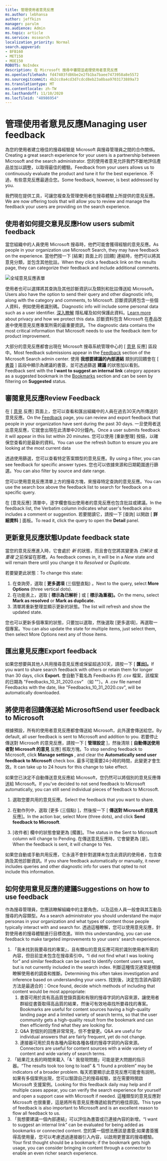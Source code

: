```yaml
---
title: 管理使用者意見反應
ms.author: lebhansa
author: jeffkizn
manager: parulm
ms.audience: Admin
ms.topic: article
ms.service: mssearch
localization_priority: Normal
search.appverid:
- BFB160
- MET150
- MOE150
ROBOTS: NoIndex
description: 在 Microsoft 搜尋中審閱並處理使用者意見反應
ms.openlocfilehash: fd47403fd86be2e2fb1ba7baee7473958a8e5572
ms.sourcegitcommit: 4b2cc0a4cd3d7cdcd8eb23a8baa9703173889a73
ms.translationtype: MT
ms.contentlocale: zh-TW
ms.lasthandoff: 11/10/2020
ms.locfileid: "48986954"
---
```

# <a name="managing-user-feedback"></a><span data-ttu-id="b3414-103">管理使用者意見反應</span><span class="sxs-lookup"><span data-stu-id="b3414-103">Managing user feedback</span></span>

<span data-ttu-id="b3414-104">為您的使用者建立極佳的搜尋經驗是 Microsoft 與搜尋管理員之間的合作關係。</span><span class="sxs-lookup"><span data-stu-id="b3414-104">Creating a great search experience for your users is a partnership between Microsoft and the search administrator.</span></span> <span data-ttu-id="b3414-105">您的使用者意見允許我們不斷地評估產品並加以調整，以取得最佳的體驗。</span><span class="sxs-lookup"><span data-stu-id="b3414-105">Feedback from your users allows us to continuously evaluate the product and tune it for the best experience.</span></span> <span data-ttu-id="b3414-106">不過，有些意見反應最適合您。</span><span class="sxs-lookup"><span data-stu-id="b3414-106">Some feedback, however, is best addressed by you.</span></span>

<span data-ttu-id="b3414-107">我們現在提供工具，可讓您複查及管理使用者在搜尋體驗上所提供的意見反應。</span><span class="sxs-lookup"><span data-stu-id="b3414-107">We are now offering tools that will allow you to review and manage the feedback your users are providing on the search experience.</span></span>

## <a name="how-users-submit-feedback"></a><span data-ttu-id="b3414-108">使用者如何提交意見反應</span><span class="sxs-lookup"><span data-stu-id="b3414-108">How users submit feedback</span></span>

<span data-ttu-id="b3414-109">當您組織中的人員使用 Microsoft 搜尋時，他們可能會獲得經驗的意見反應。</span><span class="sxs-lookup"><span data-stu-id="b3414-109">As people in your organization use Microsoft Search, they may have feedback on the experience.</span></span> <span data-ttu-id="b3414-110">當他們按一下 [結果] 頁面上的 [回饋] 連結時，他們可以將其意見分類，並包含其他批註。</span><span class="sxs-lookup"><span data-stu-id="b3414-110">When they click a feedback link on the results page, they can categorize their feedback and include additional comments.</span></span>

![全域意見反應表單](media/feedback/feedback-global-dialog.png)

<span data-ttu-id="b3414-112">使用者也可以選擇將其查詢及其他診斷資訊以及類別和批註傳送給 Microsoft。</span><span class="sxs-lookup"><span data-stu-id="b3414-112">Users also have the option to send their query and other diagnostic info, along with the category and comments, to Microsoft.</span></span> <span data-ttu-id="b3414-113">診斷資訊將包含一些個人資料，例如使用者識別碼。</span><span class="sxs-lookup"><span data-stu-id="b3414-113">Diagnostic info will include some personal data such as a user identifier.</span></span> <span data-ttu-id="b3414-114">[深入瞭解](https://privacy.microsoft.com/en-US/privacystatement) 隱私權及如何保護此資料。</span><span class="sxs-lookup"><span data-stu-id="b3414-114">[Learn more](https://privacy.microsoft.com/en-US/privacystatement) about privacy and how we protect this data.</span></span> <span data-ttu-id="b3414-115">診斷資料包含 Microsoft 在產品改進中使用意見反應專案所需的最重要資訊。</span><span class="sxs-lookup"><span data-stu-id="b3414-115">The diagnostic data contains the most critical information that Microsoft needs to use the feedback item for product improvement.</span></span>

<span data-ttu-id="b3414-116">大部分的意見反應都會出現在 Microsoft 搜尋系統管理中心的 [ [意見](https://admin.microsoft.com/Adminportal/Home#/MicrosoftSearch/feedback) 反應] 區段中。</span><span class="sxs-lookup"><span data-stu-id="b3414-116">Most feedback submissions appear in the [Feedback](https://admin.microsoft.com/Adminportal/Home#/MicrosoftSearch/feedback) section of the Microsoft Search admin center.</span></span> <span data-ttu-id="b3414-117">使用 **我想要建議的內部連結** 類別的回饋會在 [ [書簽](https://admin-ignite.microsoft.com/Adminportal/Home#/MicrosoftSearch/bookmarks) ] 區段中顯示為建議的書簽，並可透過篩選 **建議** 的狀態加以看到。</span><span class="sxs-lookup"><span data-stu-id="b3414-117">Feedback sent with the **I want to suggest an internal link** category appears as a suggested bookmark in the [Bookmarks](https://admin-ignite.microsoft.com/Adminportal/Home#/MicrosoftSearch/bookmarks) section and can be seen by filtering on **Suggested** status.</span></span>

## <a name="review-feedback"></a><span data-ttu-id="b3414-118">審閱意見反應</span><span class="sxs-lookup"><span data-stu-id="b3414-118">Review Feedback</span></span>

<span data-ttu-id="b3414-119">在 [ [意見](https://admin.microsoft.com/Adminportal/Home#/MicrosoftSearch/feedback) 反應] 頁面上，您可以查看和匯出組織中的人員在過去30天內所傳送的意見反應。</span><span class="sxs-lookup"><span data-stu-id="b3414-119">On the [Feedback](https://admin.microsoft.com/Adminportal/Home#/MicrosoftSearch/feedback) page, you can review and export feedback that people in your organization have sent during the past 30 days.</span></span> <span data-ttu-id="b3414-120">一旦使用者送出意見反應，它就會出現在此清單中20分鐘內。</span><span class="sxs-lookup"><span data-stu-id="b3414-120">Once a user submits feedback it will appear in this list within 20 minutes.</span></span> <span data-ttu-id="b3414-121">您可以使用 [重新整理] 按鈕，以確保您查看的是最新的資料。</span><span class="sxs-lookup"><span data-stu-id="b3414-121">You can use the refresh button to ensure you are looking at the most current data</span></span>

<span data-ttu-id="b3414-122">透過使用篩選，您可以查看特定答案類型的意見反應。</span><span class="sxs-lookup"><span data-stu-id="b3414-122">By using a filter, you can see feedback for specific answer types.</span></span> <span data-ttu-id="b3414-123">您也可以依據來源和日期範圍進行篩選。</span><span class="sxs-lookup"><span data-stu-id="b3414-123">You can also filter by source and date range.</span></span>

<span data-ttu-id="b3414-124">您可以使用意見反應清單上方的搜尋方塊，來搜尋特定查詢的意見反應。</span><span class="sxs-lookup"><span data-stu-id="b3414-124">You can use the search box above the feedback list to search for feedback on a specific query.</span></span>

<span data-ttu-id="b3414-125">在 [意見反應] 清單中，逐字欄會指出使用者的意見反應也包含批註或建議。</span><span class="sxs-lookup"><span data-stu-id="b3414-125">In the feedback list, the Verbatim column indicates what user's feedback also includes a comment or suggestion.</span></span> <span data-ttu-id="b3414-126">若要閱讀它，請按一下 [查詢] 以開啟 [ **詳細資料** ] 面板。</span><span class="sxs-lookup"><span data-stu-id="b3414-126">To read it, click the query to open the **Detail** panel.</span></span>

## <a name="update-feedback-state"></a><span data-ttu-id="b3414-127">更新意見反應狀態</span><span class="sxs-lookup"><span data-stu-id="b3414-127">Update feedback state</span></span>

<span data-ttu-id="b3414-128">當您的意見反應進入時，它會處於 *新* 的狀態，而且會在您將其變更為 *已解決* 或 *重複* 之前保留在那裡。</span><span class="sxs-lookup"><span data-stu-id="b3414-128">As feedback comes in, it will be in a *New* state and will remain there until you change it to *Resolved* or *Duplicate*.</span></span>

<span data-ttu-id="b3414-129">若要變更此狀態：</span><span class="sxs-lookup"><span data-stu-id="b3414-129">To change this state:</span></span>

1. <span data-ttu-id="b3414-130">在查詢旁，選取 [ **更多選項** (三個豎直點) 。</span><span class="sxs-lookup"><span data-stu-id="b3414-130">Next to the query, select **More Options** (three vertical dots).</span></span>
1. <span data-ttu-id="b3414-131">在功能表上，選取 [ **標示為已解析** ] 或 [ **標示為重複]。**</span><span class="sxs-lookup"><span data-stu-id="b3414-131">On the menu, select **Mark as resolved** or **Mark as duplicate.**</span></span>
1. <span data-ttu-id="b3414-132">清單將重新整理並顯示更新的狀態。</span><span class="sxs-lookup"><span data-stu-id="b3414-132">The list will refresh and show the updated state.</span></span>

<span data-ttu-id="b3414-133">您也可以更新多個專案的狀態，只要加以選取，然後選取 [更多選項]，再選取一個專案。</span><span class="sxs-lookup"><span data-stu-id="b3414-133">You can also update the state for multiple items, just select them, then select More Options next any of those items.</span></span>

## <a name="export-feedback"></a><span data-ttu-id="b3414-134">匯出意見反應</span><span class="sxs-lookup"><span data-stu-id="b3414-134">Export feedback</span></span>

<span data-ttu-id="b3414-135">如果您想要與其他人共用搜尋意見反應或保留超過30天，請按一下 [ **匯出]。**</span><span class="sxs-lookup"><span data-stu-id="b3414-135">If you want to share search feedback with others or retain them for longer than 30 days, click **Export.**</span></span> <span data-ttu-id="b3414-136">會自動下載名為 Feedbacks 的 .csv 檔案，該檔案的日期為 "Feedbacks_10_31_2020.csv" （如 ""）。</span><span class="sxs-lookup"><span data-stu-id="b3414-136">A .csv file named Feedbacks with the date, like "Feedbacks_10_31_2020.csv", will be automatically downloaded.</span></span>

## <a name="send-user-feedback-to-microsoft"></a><span data-ttu-id="b3414-137">將使用者回饋傳送給 Microsoft</span><span class="sxs-lookup"><span data-stu-id="b3414-137">Send user feedback to Microsoft</span></span>

<span data-ttu-id="b3414-138">根據預設，所有的使用者意見反應都會傳送給 Microsoft，此外還會傳送給您。</span><span class="sxs-lookup"><span data-stu-id="b3414-138">By default, all user feedback is sent to Microsoft and addition to you.</span></span> <span data-ttu-id="b3414-139">若要停止傳送對 Microsoft 的意見反應，請按一下 [ **管理設定** ]，然後清除 [ **自動傳送使用者對 Microsoft 的意見** 反應] 核取方塊。</span><span class="sxs-lookup"><span data-stu-id="b3414-139">To stop sending feedback to Microsoft, click **Manage settings** , and clear the **Automatically send user feedback to Microsoft** check box.</span></span> <span data-ttu-id="b3414-140">最多可能需要24小時的時間，此變更才會生效。</span><span class="sxs-lookup"><span data-stu-id="b3414-140">It can take up to 24 hours for this change to take effect.</span></span>

<span data-ttu-id="b3414-141">如果您已決定不自動傳送意見反應給 Microsoft，您仍然可以將個別的意見反應傳送給 Microsoft。</span><span class="sxs-lookup"><span data-stu-id="b3414-141">If you've decided to not send feedback to Microsoft automatically, you can still send individual pieces of feedback to Microsoft.</span></span>

1. <span data-ttu-id="b3414-142">選取您要共用的意見反應。</span><span class="sxs-lookup"><span data-stu-id="b3414-142">Select the feedback that you want to share.</span></span>
1. <span data-ttu-id="b3414-143">在動作列中，選取 [更多 (三個點) ]，然後按一下 [ **傳送對 Microsoft 的意見** 反應]。</span><span class="sxs-lookup"><span data-stu-id="b3414-143">In the action bar, select More (three dots), and click **Send feedback to Microsoft**.</span></span>

1. <span data-ttu-id="b3414-144">[收件者] 欄中的狀態會變更為 [擱置]。</span><span class="sxs-lookup"><span data-stu-id="b3414-144">The status in the Sent to Microsoft column will change to Pending.</span></span> <span data-ttu-id="b3414-145">在傳送意見反應時，它會變更為 [是]。</span><span class="sxs-lookup"><span data-stu-id="b3414-145">When the feedback is sent, it will change to Yes.</span></span>

<span data-ttu-id="b3414-146">如果您自動或手動共用反應，它永遠不會針對選擇未包含此資訊的使用者，包含查詢及其他診斷資訊。</span><span class="sxs-lookup"><span data-stu-id="b3414-146">If you share feedback automatically or manually, it never includes queries and other diagnostic info for users that opted to not include this information.</span></span>

## <a name="suggestions-on-how-to-use-feedback"></a><span data-ttu-id="b3414-147">如何使用意見反應的建議</span><span class="sxs-lookup"><span data-stu-id="b3414-147">Suggestions on how to use feedback</span></span>

<span data-ttu-id="b3414-148">作為搜尋管理員，您應該瞭解組織中的主要角色，以及這些人員一般會與其互動及搜尋的內容類型。</span><span class="sxs-lookup"><span data-stu-id="b3414-148">As a search administrator you should understand the major personas in your organization and what types of content those people typically interact with and search for.</span></span> <span data-ttu-id="b3414-149">透過這種瞭解，您可以使用意見反應，針對使用者的搜尋體驗進行目標改進。</span><span class="sxs-lookup"><span data-stu-id="b3414-149">With this understanding, you can use feedback to make targeted improvements to your users' search experience.</span></span>

1. <span data-ttu-id="b3414-150">「我未找到我要尋找的專案」，且有類似的意見反應可用於識別使用者所需的內容，但目前並未包含在搜尋索引中。</span><span class="sxs-lookup"><span data-stu-id="b3414-150">“I did not find what I was looking for” and similar feedback can be used to identify content users want, but is not currently included in the search index.</span></span> <span data-ttu-id="b3414-151">判斷這種情況通常是根據瞭解使用者的調查和推斷。</span><span class="sxs-lookup"><span data-stu-id="b3414-151">Determining this often takes investigation and inference based on understanding your users.</span></span> <span data-ttu-id="b3414-152">找到後，決定包含該內容的方法是最適合的：</span><span class="sxs-lookup"><span data-stu-id="b3414-152">Once found, decide which methods of including that content would be most appropriate:</span></span>
    1. <span data-ttu-id="b3414-153">書簽可用於具有高品質登錄頁面和有限的搜尋字詞的內容來源，讓使用者群組從書簽取得高品質的結果，然後可有效地尋找所要尋找的專案。</span><span class="sxs-lookup"><span data-stu-id="b3414-153">Bookmarks are useful for content sources having a high-quality landing page and a limited variety of search terms, so that the user community gets a high-quality result from the bookmark and can then efficiently find what they are looking for.</span></span>
    1. <span data-ttu-id="b3414-154">Q&A 對個別的回應非常常見，但不會變更。</span><span class="sxs-lookup"><span data-stu-id="b3414-154">Q&A are useful for individual answers that are fairly frequent, yet do not change.</span></span>
    1. <span data-ttu-id="b3414-155">連接器可用於具有各種內容和各種各樣的搜尋字詞的內容來源。</span><span class="sxs-lookup"><span data-stu-id="b3414-155">Connectors are useful for content sources with a wide variety of content and wide variety of search terms.</span></span>
1. <span data-ttu-id="b3414-156">「結果花太長的時間來載入「& ' 我發現問題」可能是更大問題的指示器。</span><span class="sxs-lookup"><span data-stu-id="b3414-156">“The results took too long to load” & “I found a problem” may be indicators of a broader problem.</span></span> <span data-ttu-id="b3414-157">每天若要顯示此意見反應可能會有説明，如果有多個案例出現，您可以驗證自己的搜尋經驗，並在需要時開啟 Microsoft 支援案例。</span><span class="sxs-lookup"><span data-stu-id="b3414-157">Looking for this feedback daily may help and if multiple cases appear, you can verify the search experience for yourself and open a support case with Microsoft if needed.</span></span> <span data-ttu-id="b3414-158">這種類型的意見反應對 Microsoft 也很重要，這是將所有意見反應傳遞給我們的極佳原因。</span><span class="sxs-lookup"><span data-stu-id="b3414-158">This type of feedback is also important to Microsoft and is an excellent reason to flow all feedback to us.</span></span>
1. <span data-ttu-id="b3414-159">「我想要建議一個內部連結」可以評估為書簽或已連接內容的新增。</span><span class="sxs-lookup"><span data-stu-id="b3414-159">“I want to suggest an internal link” can be evaluated for being added as bookmarks or connected content.</span></span> <span data-ttu-id="b3414-160">您的第一個想法應該是書簽;如果書簽獲得高使用量，您可以考慮透過連接器引入內容，以啟用更豐富的搜尋體驗。</span><span class="sxs-lookup"><span data-stu-id="b3414-160">Your first thought should be a bookmark; if the bookmark gets high usage, you can consider bringing in content through a connector to enable an even richer search experience.</span></span>
